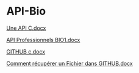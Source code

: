# API-Bio

[Une API C.docx](https://github.com/benoit-lgrk-cv/API-Bio/files/10258398/Une.API.C.docx)

[API Professionnels BIO1.docx](https://github.com/benoit-lgrk-cv/API-Bio/files/10258395/API.Professionnels.BIO1.docx)

[GITHUB c.docx](https://github.com/benoit-lgrk-cv/API-Bio/files/10258400/GITHUB.c.docx)

[Comment récupérer un Fichier dans GITHUB.docx](https://github.com/benoit-lgrk-cv/API-Bio/files/10258403/Comment.recuperer.un.Fichier.dans.GITHUB.docx)
